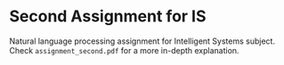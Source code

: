 # Second Assignment for IS
Natural language processing assignment for Intelligent Systems subject. Check `assignment_second.pdf` for a more in-depth explanation.
